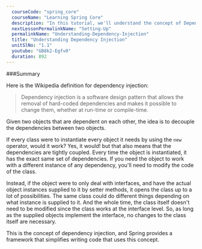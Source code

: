 ```yaml
---
  courseCode: "spring_core"
  courseName: "Learning Spring Core"
  description: "In this tutorial, we'll understand the concept of Dependency Injection and how it simplifies managing dependencies between objects."
  nextLessonPermalinkName: "Setting-Up"
  permalinkName: "Understanding-Dependency-Injection"
  title: "Understanding Dependency Injection"
  unitSlNo: "1.1"
  youtube: "GB8k2-Egfv0"
  duration: 892
---
```

###Summary

Here is the Wikipedia definition for dependency injection:

> Dependency injection is a software design pattern that allows the removal of hard-coded dependencies and makes it possible to change them, whether at run-time or compile-time.

Given two objects that are dependent on each other, the idea is to decouple the dependencies between two objects. 

If every class were to instantiate every object it needs by using the `new` operator, would it work? Yes, it would! but that also means that the dependencies are tightly coupled. Every time the object is instantiated, it has the exact same set of dependencies. If you need the object to work with a different instance of any dependency, you'll need to modify the code of the class.

Instead, if the object were to only deal with interfaces, and have the actual object instances supplied to it by setter methods, it opens the class up to a lot of possibilities. The same class could do different things depending on what instance is supplied to it. And the whole time, the class itself doesn't need to be modified since the class works at the interface level. So, as long as the supplied objects implement the interface, no changes to the class itself are necessary.

This is the concept of dependency injection, and Spring provides a framework that simplifies writing code that uses this concept.